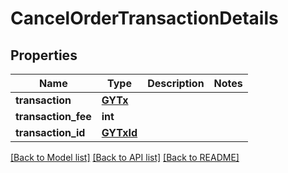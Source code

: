 # CancelOrderTransactionDetails

## Properties
Name | Type | Description | Notes
------------ | ------------- | ------------- | -------------
**transaction** | [**GYTx**](GYTx.md) |  | 
**transaction_fee** | **int** |  | 
**transaction_id** | [**GYTxId**](GYTxId.md) |  | 

[[Back to Model list]](../README.md#documentation-for-models) [[Back to API list]](../README.md#documentation-for-api-endpoints) [[Back to README]](../README.md)


